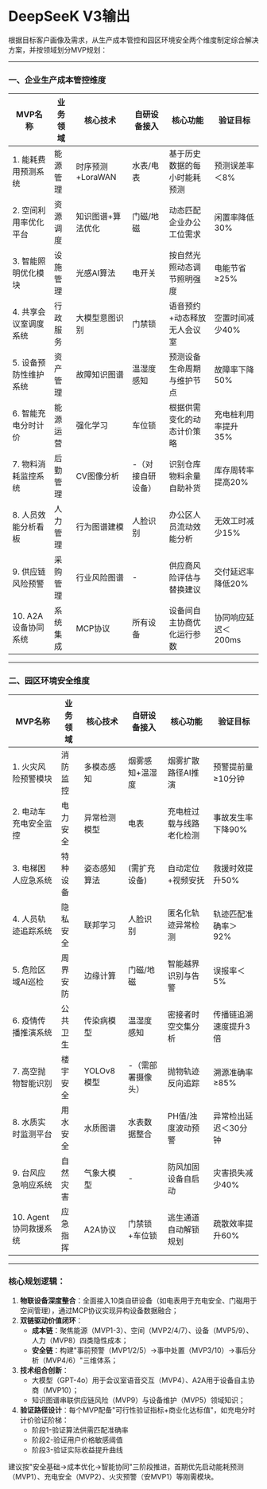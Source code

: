 # DeepSeeK V3输出

根据目标客户画像及需求，从生产成本管控和园区环境安全两个维度制定综合解决方案，并按领域划分MVP规划：

---

### **一、企业生产成本管控维度**


| MVP名称               | 业务领域 | 核心技术          | 自研设备接入      | 核心功能                     | 验证目标            |
| --------------------- | -------- | ----------------- | ----------------- | ---------------------------- | ------------------- |
| 1. 能耗费用预测系统   | 能源管理 | 时序预测+LoraWAN  | 水表/电表         | 基于历史数据的每小时能耗预测 | 预测误差率＜8%      |
| 2. 空间利用率优化平台 | 资源调度 | 知识图谱+算法优化 | 门磁/地磁         | 动态匹配企业办公工位需求     | 闲置率降低30%       |
| 3. 智能照明优化模块   | 设施管理 | 光感AI算法        | 电开关            | 按自然光照动态调节照明强度   | 电能节省≥25%       |
| 4. 共享会议室调度系统 | 行政服务 | 大模型意图识别    | 门禁锁            | 语音预约+动态释放无人会议室  | 空置时间减少40%     |
| 5. 设备预防性维护系统 | 资产管理 | 故障知识图谱      | 温湿度感知        | 预测设备生命周期与维护节点   | 故障率下降50%       |
| 6. 智能充电分时计价   | 能源运营 | 强化学习          | 车位锁            | 根据供需变化的动态计价策略   | 充电桩利用率提升35% |
| 7. 物料消耗监控系统   | 后勤管理 | CV图像分析        | -（对接自研设备） | 识别仓库物料余量自助补货     | 库存周转率提高20%   |
| 8. 人员效能分析看板   | 人力管理 | 行为图谱建模      | 人脸识别          | 办公区人员流动效能分析       | 无效工时减少15%     |
| 9. 供应链风险预警     | 采购管理 | 行业风险图谱      | -                 | 供应商风险评估与替换建议     | 交付延迟率降低20%   |
| 10. A2A设备协同系统   | 系统集成 | MCP协议           | 所有设备          | 设备间自主协商优化运行参数   | 协同响应延迟＜200ms |

---

### **二、园区环境安全维度**


| MVP名称               | 业务领域 | 核心技术     | 自研设备接入      | 核心功能                 | 验证目标              |
| --------------------- | -------- | ------------ | ----------------- | ------------------------ | --------------------- |
| 1. 火灾风险预警模块   | 消防监控 | 多模态感知   | 烟雾感知+温湿度   | 烟雾扩散路径AI推演       | 预警提前量≥10分钟    |
| 2. 电动车充电安全监控 | 电力安全 | 异常检测模型 | 电表              | 充电桩过载与线路老化检测 | 事故发生率下降90%     |
| 3. 电梯困人应急系统   | 特种设备 | 姿态感知算法 | (需扩充设备)      | 自动定位+视频安抚        | 救援时效提升50%       |
| 4. 人员轨迹追踪系统   | 隐私安全 | 联邦学习     | 人脸识别          | 匿名化轨迹异常检测       | 轨迹匹配准确率＞92%   |
| 5. 危险区域AI巡检     | 周界安防 | 边缘计算     | 门磁/地磁         | 智能越界识别与告警       | 误报率＜5%            |
| 6. 疫情传播推演系统   | 公共卫生 | 传染病模型   | 温湿度感知        | 密接者时空交集分析       | 传播链追溯速度提升3倍 |
| 7. 高空抛物智能识别   | 楼宇安全 | YOLOv8模型   | -（需部署摄像头） | 抛物轨迹反向追踪         | 溯源准确率≥85%       |
| 8. 水质实时监测平台   | 用水安全 | 水质图谱     | 水表数据整合      | PH值/浊度波动预警        | 异常检出延迟＜30分钟  |
| 9. 台风应急响应系统   | 自然灾害 | 气象大模型   | -                 | 防风加固设备自启动       | 灾害损失减少40%       |
| 10. Agent协同救援系统 | 应急指挥 | A2A协议      | 门禁锁+车位锁     | 逃生通道自动解锁规划     | 疏散效率提升60%       |

---

### **核心规划逻辑：**

1. **物联设备深度整合**：全面接入10类自研设备（如电表用于充电安全、门磁用于空间管理），通过MCP协议实现异构设备数据融合；
2. **双链驱动价值闭环**：
   - **成本链**：聚焦能源（MVP1-3）、空间（MVP2/4/7）、设备（MVP5/9）、人力（MVP8）四类隐性成本；
   - **安全链**：构建"事前预警（MVP1/2/5）→事中处置（MVP3/10）→事后分析（MVP4/6）"三维体系；
3. **技术组合创新**：
   - 大模型（GPT-4o）用于会议室语音交互（MVP4）、A2A用于设备自主协商（MVP10）；
   - 知识图谱串联供应链风险（MVP9）与设备维护（MVP5）领域知识；
4. **验证路径设计**：每个MVP配备"可行性验证指标+商业化达标值"，如充电分时计价验证阶梯：
   - 阶段1-验证算法供需匹配准确率
   - 阶段2-验证用户价格敏感阈值
   - 阶段3-验证实际收益提升曲线

建议按"安全基础→成本优化→智能协同"三阶段推进，首期优先启动能耗预测（MVP1）、充电安全（MVP2）、火灾预警（安MVP1）等刚需模块。


